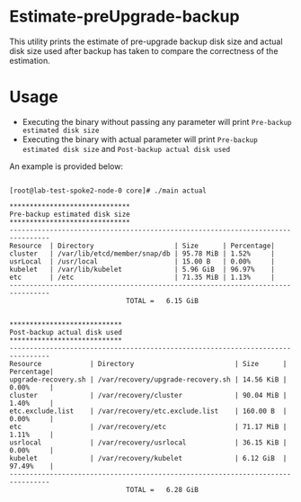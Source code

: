 # Estimate-preUpgrade-backup  

This utility prints the estimate of pre-upgrade backup disk size and actual disk size used after backup has taken to compare the correctness of the estimation.

# Usage

* Executing the binary without passing any parameter will print `Pre-backup estimated disk size`
* Executing the binary with actual parameter will print `Pre-backup estimated disk size` and `Post-backup actual disk used`

An example is provided below:

```

[root@lab-test-spoke2-node-0 core]# ./main actual

******************************
Pre-backup estimated disk size 
******************************
--------------------------------------------------------------------------------
Resource  | Directory                    | Size      | Percentage|
cluster   | /var/lib/etcd/member/snap/db | 95.78 MiB | 1.52%     |
usrLocal  | /usr/local                   | 15.00 B   | 0.00%     |
kubelet   | /var/lib/kubelet             | 5.96 GiB  | 96.97%    |
etc       | /etc                         | 71.35 MiB | 1.13%     |
--------------------------------------------------------------------------------
                             TOTAL =   6.15 GiB


****************************
Post-backup actual disk used 
****************************
--------------------------------------------------------------------------------
Resource            | Directory                         | Size      | Percentage|
upgrade-recovery.sh | /var/recovery/upgrade-recovery.sh | 14.56 KiB | 0.00%     |
cluster             | /var/recovery/cluster             | 90.04 MiB | 1.40%     |
etc.exclude.list    | /var/recovery/etc.exclude.list    | 160.00 B  | 0.00%     |
etc                 | /var/recovery/etc                 | 71.17 MiB | 1.11%     |
usrlocal            | /var/recovery/usrlocal            | 36.15 KiB | 0.00%     |
kubelet             | /var/recovery/kubelet             | 6.12 GiB  | 97.49%    |
--------------------------------------------------------------------------------
                             TOTAL =   6.28 GiB

```
